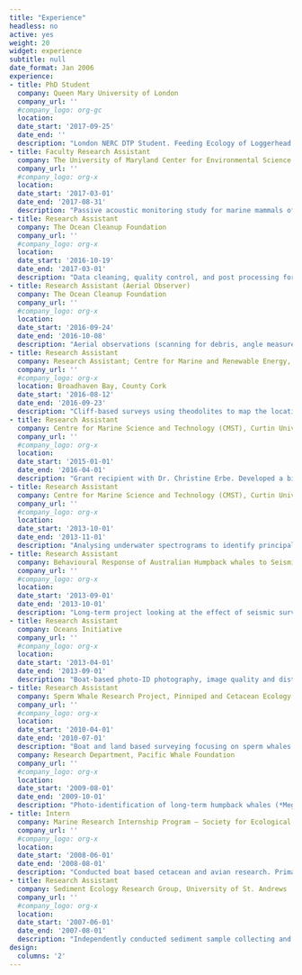 ```yaml
---
title: "Experience"
headless: no
active: yes
weight: 20
widget: experience
subtitle: null
date_format: Jan 2006
experience:
- title: PhD Student
  company: Queen Mary University of London
  company_url: ''
  #company_logo: org-gc
  location: 
  date_start: '2017-09-25'
  date_end: ''
  description: "London NERC DTP Student. Feeding Ecology of Loggerhead Sea Turtles"
- title: Faculty Research Assistant
  company: The University of Maryland Center for Environmental Science (UMCES), Chesapeake Biological Laboratory (CBL)
  company_url: ''
  #company_logo: org-x
  location: 
  date_start: '2017-03-01'
  date_end: '2017-08-31'
  description: "Passive acoustic monitoring study for marine mammals of Maryland which examined the effect of background noise levels on dolphin acoustics. Setup, deployment, and recovery of acoustic equipment (SM3M, C-POD, SoundTrap) offshore and in the Chesapeake Bay. Whistle project development with Dr. Helen Bailey. Processed and analysed whistle structure and background noise leading to first author manuscript in Biology Letters."
- title: Research Assistant
  company: The Ocean Cleanup Foundation
  company_url: ''
  #company_logo: org-x
  location: 
  date_start: '2016-10-19'
  date_end: '2017-03-01'
  description: "Data cleaning, quality control, and post processing for plastic distribution over Great Pacific Garbage Patch. Writing final report and peer-reviewed publications with colleagues."
- title: Research Assistant (Aerial Observer)
  company: The Ocean Cleanup Foundation
  company_url: ''
  #company_logo: org-x
  location: 
  date_start: '2016-09-24'
  date_end: '2016-10-08'
  description: "Aerial observations (scanning for debris, angle measurements, classification, and photography) through paratrooper doors on C-130 Hercules aircraft for surveys over Great Pacific Garbage Patch to quantify ocean debris. Onsite mission preparations and demobilisation."
- title: Research Assistant
  company: Research Assistant; Centre for Marine and Renewable Energy, University College Cork
  company_url: ''
  #company_logo: org-x
  location: Broadhaven Bay, County Cork
  date_start: '2016-08-12'
  date_end: '2016-09-23'
  description: "Cliff-based surveys using theodolites to map the location of marine mammals. Involved scanning for marine mammals, theodolite tracking of marine mammals, weather observations, data entry, and analysis"
- title: Research Assistant
  company: Centre for Marine Science and Technology (CMST), Curtin University
  company_url: ''
  #company_logo: org-x
  location: 
  date_start: '2015-01-01'
  date_end: '2016-04-01'
  description: "Grant recipient with Dr. Christine Erbe. Developed a bioacoustics and population-ecology study on Australian populations of killer whales (<a>Orcinus orca</a>). Coordinated and led research trips to the Bremer Canyon and Exmouth field sites. Leading the photo-identification and behavioural data collection. 	Data analysis, management and publication preparation utilising both MATLAB and Raven software.	Designed and formatted a photo-identification catalogue using FinBase. 	Supervised four Year 10 students conducting science projects on our data."
- title: Research Assistant
  company: Centre for Marine Science and Technology (CMST), Curtin University
  company_url: ''
  #company_logo: org-x
  location: 
  date_start: '2013-10-01'
  date_end: '2013-11-01'
  description: "Analysing underwater spectrograms to identify principal soundscape features.	Utilised noise logger deployment reports to further understand each soundscapes significant features.	This work fed into a broader study looking at  temporal and geographical variability in underwater soundscapes."
- title: Research Assistant
  company: Behavioural Response of Australian Humpback whales to Seismic Surveys (BRAHSS). Joint Industry Partners (JIP)
  company_url: ''
  #company_logo: org-x
  location: 
  date_start: '2013-09-01'
  date_end: '2013-10-01'
  description: "Long-term project looking at the effect of seismic surveys on humpback whales (<a>Megaptera novaeangliae</a>).	Marine mammal observer role scanning for humpback whales to facilitate small vessel focal follows.	During seismic trials ensure mitigations on animal and vessel distances were met by continuous monitoring.	Efficient communication lead monitoring operator across seismic trial period.	Proprietary programme set up, operations for scan surveys, data clean up and back up."
- title: Research Assistant
  company: Oceans Initiative
  company_url: ''
  #company_logo: org-x
  location: 
  date_start: '2013-04-01'
  date_end: '2013-09-01'
  description: "Boat-based photo-ID photography, image quality and distinctiveness scoring, data management, and matching of a Pacific white-sided dolphin (<a>Lagenorhynchus obliquidens</a>) catalogue spanning 30-years.	Small vessel data collection for the development of a marine conservation toolkit. Including, multi-species marine mammal line transects utilising CyberTracker for data collection on encounters. Hydrophone deployment and recovery."
- title: Research Assistant
  company: Sperm Whale Research Project, Pinniped and Cetacean Ecology – New Zealand Research Partnership – University of Canterbury
  company_url: ''
  #company_logo: org-x
  location: 
  date_start: '2010-04-01'
  date_end: '2010-07-01'
  description: "Boat and land based surveying focusing on sperm whales (<a>Physeter macrocephalus</a>) in the Kaikoura Canyon.	Boat Based: Cetacean spotting; focal follows; directional and omni-directional hydrophone deployment; acoustic tracking; blow rate sampling photo-identification image capture and matching.	Land Based: Scanning for marine mammals; theodolite operation and individual focal follows; monitoring tourist vessel locations.""
  company: Research Department, Pacific Whale Foundation
  company_url: ''
  #company_logo: org-x
  location: 
  date_start: '2009-08-01'
  date_end: '2009-10-01'
  description: "Photo-identification of long-term humpback whales (*Megaptera novaeangliae*) catalogue.	Independently conducting snorkel reef surveys to investigate frequency of reef contact by general public and during eco-tours I ensured accurate cetacean logs were maintained during vessel encounters."
- title: Intern
  company: Marine Research Internship Program – Society for Ecological and Coastal Research, University of Victoria Whale Lab
  company_url: ''
  #company_logo: org-x
  location: 
  date_start: '2008-06-01'
  date_end: '2008-08-01'
  description: "Conducted boat based cetacean and avian research. Primarily focused on gray whales (<a>Eschrichtius robustus</a>) and involved: line transects surveys, focal follows, and prey sampling in areas of foraging whales.	Data input and photo-identification of fluke and dorsal images."
- title: Research Assistant
  company: Sediment Ecology Research Group, University of St. Andrews
  company_url: ''
  #company_logo: org-x
  location: 
  date_start: '2007-06-01'
  date_end: '2007-08-01'
  description: "Independently conducted sediment sample collecting and processing. Assisted PhD students in the laboratory and field to process and analyse samples and input data."
design:
  columns: '2'
---
```

